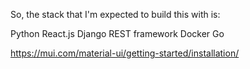 So, the stack that I'm expected to build this with is:

Python
React.js
Django REST framework
Docker
Go

https://mui.com/material-ui/getting-started/installation/
